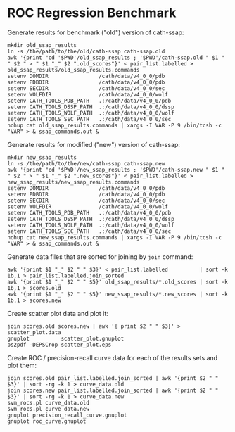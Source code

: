 ROC Regression Benchmark
========================

Generate results for benchmark ("old") version of cath-ssap:

~~~~~
mkdir old_ssap_results
ln -s /the/path/to/the/old/cath-ssap cath-ssap.old
awk '{print "cd '$PWD'/old_ssap_results ; '$PWD'/cath-ssap.old " $1 " " $2 " > " $1 "_" $2 ".old_scores"}' < pair_list.labelled > old_ssap_results/old_ssap_results.commands
setenv DOMDIR                /cath/data/v4_0_0/pdb
setenv PDBDIR                /cath/data/v4_0_0/pdb
setenv SECDIR                /cath/data/v4_0_0/sec
setenv WOLFDIR               /cath/data/v4_0_0/wolf
setenv CATH_TOOLS_PDB_PATH   .:/cath/data/v4_0_0/pdb
setenv CATH_TOOLS_DSSP_PATH  .:/cath/data/v4_0_0/dssp
setenv CATH_TOOLS_WOLF_PATH  .:/cath/data/v4_0_0/wolf
setenv CATH_TOOLS_SEC_PATH   .:/cath/data/v4_0_0/sec
nohup cat old_ssap_results.commands | xargs -I VAR -P 9 /bin/tcsh -c "VAR" > & ssap_commands.out &
~~~~~

Generate results for modified ("new") version of cath-ssap:

~~~~~
mkdir new_ssap_results
ln -s /the/path/to/the/new/cath-ssap cath-ssap.new
awk '{print "cd '$PWD'/new_ssap_results ; '$PWD'/cath-ssap.new " $1 " " $2 " > " $1 "_" $2 ".new_scores"}' < pair_list.labelled > new_ssap_results/new_ssap_results.commands
setenv DOMDIR                /cath/data/v4_0_0/pdb
setenv PDBDIR                /cath/data/v4_0_0/pdb
setenv SECDIR                /cath/data/v4_0_0/sec
setenv WOLFDIR               /cath/data/v4_0_0/wolf
setenv CATH_TOOLS_PDB_PATH   .:/cath/data/v4_0_0/pdb
setenv CATH_TOOLS_DSSP_PATH  .:/cath/data/v4_0_0/dssp
setenv CATH_TOOLS_WOLF_PATH  .:/cath/data/v4_0_0/wolf
setenv CATH_TOOLS_SEC_PATH   .:/cath/data/v4_0_0/sec
nohup cat new_ssap_results.commands | xargs -I VAR -P 9 /bin/tcsh -c "VAR" > & ssap_commands.out &
~~~~~

Generate data files that are sorted for joining by `join` command:

~~~~~
awk '{print $1 "_" $2 " " $3}' < pair_list.labelled          | sort -k 1b,1 > pair_list.labelled.join_sorted
awk '{print $1 "_" $2 " " $5}' old_ssap_results/*.old_scores | sort -k 1b,1 > scores.old
awk '{print $1 "_" $2 " " $5}' new_ssap_results/*.new_scores | sort -k 1b,1 > scores.new
~~~~~~

Create scatter plot data and plot it:

~~~~~
join scores.old scores.new | awk '{ print $2 " " $3}' > scatter_plot.data
gnuplot          scatter_plot.gnuplot
ps2pdf -DEPSCrop scatter_plot.eps
~~~~~

Create ROC / precision-recall curve data for each of the results sets and plot them:

~~~~~
join scores.old pair_list.labelled.join_sorted | awk '{print $2 " " $3}' | sort -rg -k 1 > curve_data.old
join scores.new pair_list.labelled.join_sorted | awk '{print $2 " " $3}' | sort -rg -k 1 > curve_data.new
svm_rocs.pl curve_data.old
svm_rocs.pl curve_data.new
gnuplot precision_recall_curve.gnuplot
gnuplot roc_curve.gnuplot
~~~~~
